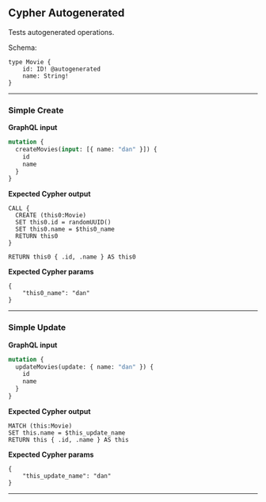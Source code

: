 ## Cypher Autogenerated

Tests autogenerated operations.

Schema:

```schema
type Movie {
    id: ID! @autogenerated
    name: String!
}
```

---

### Simple Create

**GraphQL input**

```graphql
mutation {
  createMovies(input: [{ name: "dan" }]) {
    id
    name
  }
}
```

**Expected Cypher output**

```cypher
CALL { 
  CREATE (this0:Movie) 
  SET this0.id = randomUUID() 
  SET this0.name = $this0_name 
  RETURN this0
} 

RETURN this0 { .id, .name } AS this0
```

**Expected Cypher params**

```cypher-params
{
    "this0_name": "dan"
}
```

---

### Simple Update

**GraphQL input**

```graphql
mutation {
  updateMovies(update: { name: "dan" }) {
    id
    name
  }
}
```

**Expected Cypher output**

```cypher
MATCH (this:Movie) 
SET this.name = $this_update_name 
RETURN this { .id, .name } AS this
```

**Expected Cypher params**

```cypher-params
{
    "this_update_name": "dan"
}
```

---